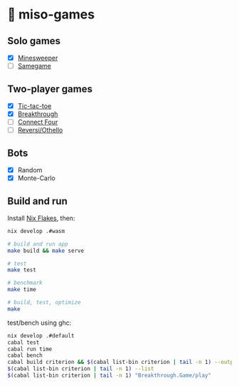 # :ramen: miso-games

## Solo games

- [x] [Minesweeper](https://en.wikipedia.org/wiki/Minesweeper)
- [ ] [Samegame](https://en.wikipedia.org/wiki/SameGame)

## Two-player games

- [x] [Tic-tac-toe](https://en.wikipedia.org/wiki/Tic-tac-toe)
- [x] [Breakthrough](https://en.wikipedia.org/wiki/Breakthrough_(board_game))
- [ ] [Connect Four](https://en.wikipedia.org/wiki/Connect_Four)
- [ ] [Reversi/Othello](https://en.wikipedia.org/wiki/Reversi)

## Bots

- [x] Random
- [x] Monte-Carlo

## Build and run

Install [Nix Flakes](https://nixos.wiki/wiki/Flakes), then:

```sh
nix develop .#wasm

# build and run app
make build && make serve

# test
make test

# benchmark
make time

# build, test, optimize
make
```

test/bench using ghc:

```sh
nix develop .#default
cabal test
cabal run time
cabal bench
cabal build criterion && $(cabal list-bin criterion | tail -n 1) --output bench.html
$(cabal list-bin criterion | tail -n 1) --list
$(cabal list-bin criterion | tail -n 1) "Breakthrough.Game/play"
```

